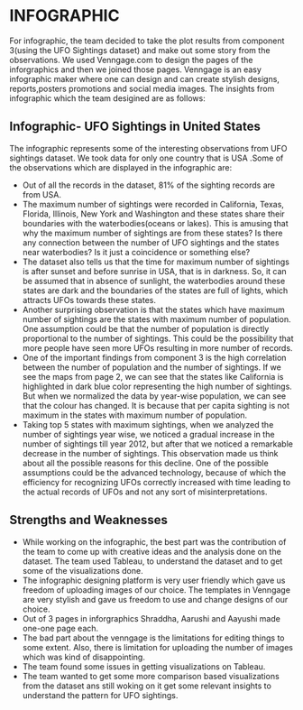 # INFOGRAPHIC
  For infographic, the team decided to take the plot results from component 3(using the UFO Sightings dataset) and make out some story 
  from the observations. We used Venngage.com to design the pages of the inforgraphics and then we joined those pages. Venngage is an easy infographic maker where one can design and can create stylish designs, reports,posters promotions and social media images. The insights from infographic which the team desigined are as follows:
  
 ## Infographic- UFO Sightings in United States
   The infographic represents some of the interesting observations from UFO sightings dataset. We took data for only one country that is USA .Some of the observations which are displayed in the infographic are:
 * Out of all the records in the dataset, 81% of the sighting records are from USA.
 * The maximum number of sightings were recorded in California, Texas, Florida, Illinois, New York and Washington and these states share their boundaries with the waterbodies(oceans or lakes). This is amusing that why the maximum number of sightings are from these states? Is there any connection between the number of UFO sightings and the states near waterbodies? Is it just a coincidence or something else?
 * The dataset also tells us that the time for maximum number of sightings is after sunset and before sunrise in USA, that is in darkness. So, it can be assumed that in absence of sunlight, the waterbodies around these states are dark and the boundaries of the states are full of lights, which attracts UFOs towards these states.
  * Another surprising observation is that the states which have maximum number of sightings are the states with maximum number of population. One assumption could be that the number of population is directly proportional to the number of sightings. This could be the possibility that more people have seen more UFOs resulting in more number of records.
* One of the important findings from component 3 is the high correlation between the number of population and the number of sightings. If we see the maps from page 2, we can see that the states like California is highlighted in dark blue color representing the high number of sightings. But when we normalized the data by year-wise population, we can see that the colour has changed. It is because that per capita sighting is not maximum in the states with maximum number of population. 
* Taking top 5 states with maximum sightings, when we analyzed the number of sightings year wise, we noticed a gradual increase in the number of sightings till year 2012, but after that we noticed a remarkable decrease in the number of sightings. This observation made us think about all the possible reasons for this decline. One of the possible assumptions could be the advanced technology, because of which the efficiency for recognizing UFOs correctly increased with time leading to the actual records of UFOs and not any sort of misinterpretations.

## Strengths and Weaknesses
* While working on the infographic, the best part was the contribution of the team to come up with creative ideas and the analysis done on the dataset. The team used Tableau, to understand the dataset and to get some of the visualizations done.
* The infographic designing platform is very user friendly which gave us freedom of uploading images of our choice. The templates in Venngage are very stylish and gave us freedom to use and change designs of our choice.
* Out of 3 pages in inforgraphics Shraddha, Aarushi and Aayushi made one-one page each.
* The bad part about the venngage is the limitations for editing things to some extent. Also, there is limitation for uploading the number of images which was kind of disappointing.
* The team found some issues in getting visualizations on Tableau.
* The team wanted to get some more comparison based visualizations from the dataset ans still woking on it get some relevant insights to understand the pattern for UFO sightings.


 
   
